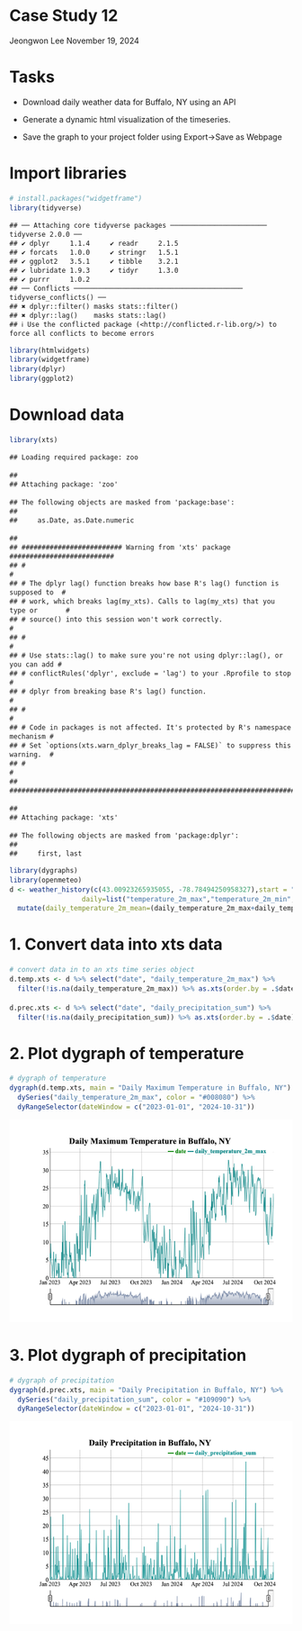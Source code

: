 Case Study 12
================
Jeongwon Lee
November 19, 2024

# Tasks

- Download daily weather data for Buffalo, NY using an API

- Generate a dynamic html visualization of the timeseries.

- Save the graph to your project folder using Export-\>Save as Webpage

# Import libraries

``` r
# install.packages("widgetframe")
library(tidyverse)
```

    ## ── Attaching core tidyverse packages ──────────────────────── tidyverse 2.0.0 ──
    ## ✔ dplyr     1.1.4     ✔ readr     2.1.5
    ## ✔ forcats   1.0.0     ✔ stringr   1.5.1
    ## ✔ ggplot2   3.5.1     ✔ tibble    3.2.1
    ## ✔ lubridate 1.9.3     ✔ tidyr     1.3.0
    ## ✔ purrr     1.0.2     
    ## ── Conflicts ────────────────────────────────────────── tidyverse_conflicts() ──
    ## ✖ dplyr::filter() masks stats::filter()
    ## ✖ dplyr::lag()    masks stats::lag()
    ## ℹ Use the conflicted package (<http://conflicted.r-lib.org/>) to force all conflicts to become errors

``` r
library(htmlwidgets)
library(widgetframe)
library(dplyr)
library(ggplot2)
```

# Download data

``` r
library(xts)
```

    ## Loading required package: zoo

    ## 
    ## Attaching package: 'zoo'

    ## The following objects are masked from 'package:base':
    ## 
    ##     as.Date, as.Date.numeric

    ## 
    ## ######################### Warning from 'xts' package ##########################
    ## #                                                                             #
    ## # The dplyr lag() function breaks how base R's lag() function is supposed to  #
    ## # work, which breaks lag(my_xts). Calls to lag(my_xts) that you type or       #
    ## # source() into this session won't work correctly.                            #
    ## #                                                                             #
    ## # Use stats::lag() to make sure you're not using dplyr::lag(), or you can add #
    ## # conflictRules('dplyr', exclude = 'lag') to your .Rprofile to stop           #
    ## # dplyr from breaking base R's lag() function.                                #
    ## #                                                                             #
    ## # Code in packages is not affected. It's protected by R's namespace mechanism #
    ## # Set `options(xts.warn_dplyr_breaks_lag = FALSE)` to suppress this warning.  #
    ## #                                                                             #
    ## ###############################################################################

    ## 
    ## Attaching package: 'xts'

    ## The following objects are masked from 'package:dplyr':
    ## 
    ##     first, last

``` r
library(dygraphs)
library(openmeteo)
d <- weather_history(c(43.00923265935055, -78.78494250958327),start = "2023-01-01",end=today(),
                  daily=list("temperature_2m_max","temperature_2m_min","precipitation_sum")) %>% 
  mutate(daily_temperature_2m_mean=(daily_temperature_2m_max+daily_temperature_2m_min)/2)
```

# 1. Convert data into xts data

``` r
# convert data in to an xts time series object
d.temp.xts <- d %>% select("date", "daily_temperature_2m_max") %>%
  filter(!is.na(daily_temperature_2m_max)) %>% as.xts(order.by = .$date)

d.prec.xts <- d %>% select("date", "daily_precipitation_sum") %>%
  filter(!is.na(daily_precipitation_sum)) %>% as.xts(order.by = .$date)
```

# 2. Plot dygraph of temperature

``` r
# dygraph of temperature
dygraph(d.temp.xts, main = "Daily Maximum Temperature in Buffalo, NY") %>%
  dySeries("daily_temperature_2m_max", color = "#008080") %>%
  dyRangeSelector(dateWindow = c("2023-01-01", "2024-10-31"))
```

![](case_study_12_files/figure-gfm/unnamed-chunk-4-1.png)<!-- -->

# 3. Plot dygraph of precipitation

``` r
# dygraph of precipitation
dygraph(d.prec.xts, main = "Daily Precipitation in Buffalo, NY") %>%
  dySeries("daily_precipitation_sum", color = "#109090") %>%
  dyRangeSelector(dateWindow = c("2023-01-01", "2024-10-31"))
```

![](case_study_12_files/figure-gfm/unnamed-chunk-5-1.png)<!-- -->
